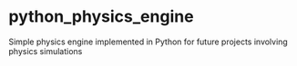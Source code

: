 # python_physics_engine
Simple physics engine implemented in Python for future projects involving physics simulations
